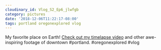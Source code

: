 ```yaml
---
cloudinary_id: Vlog_S2_Ep6_jlwfgb
category: pictures
date: '2018-12-06T11:22:17-08:00'
tags: portland oregonexplored vlog
---
```


My favorite place on Earth! [Check out my timelapse video](https://vimeo.com/essentiallifejared/portland-timelapse) and other awe-inspiring footage of downtown #portland. #oregonexplored #vlog
